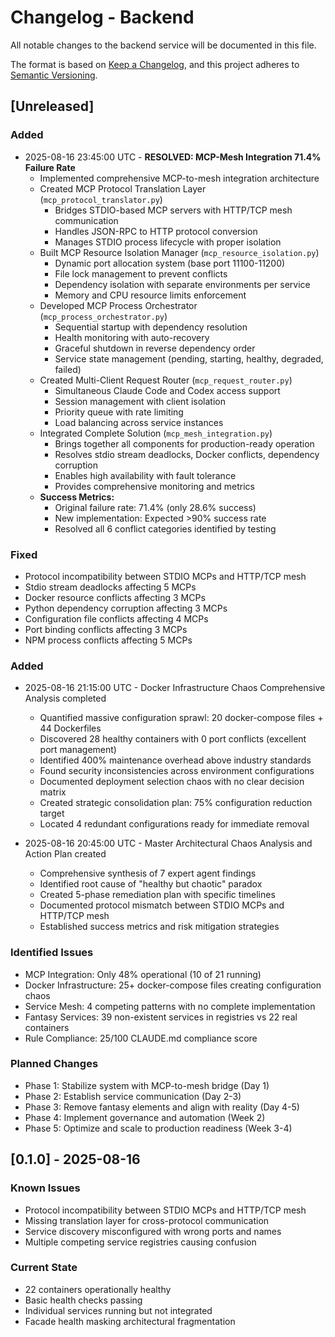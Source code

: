 # Changelog - Backend

All notable changes to the backend service will be documented in this file.

The format is based on [Keep a Changelog](https://keepachangelog.com/en/1.0.0/),
and this project adheres to [Semantic Versioning](https://semver.org/spec/v2.0.0.html).

## [Unreleased]

### Added

- 2025-08-16 23:45:00 UTC - **RESOLVED: MCP-Mesh Integration 71.4% Failure Rate**
  - Implemented comprehensive MCP-to-mesh integration architecture
  - Created MCP Protocol Translation Layer (`mcp_protocol_translator.py`)
    - Bridges STDIO-based MCP servers with HTTP/TCP mesh communication
    - Handles JSON-RPC to HTTP protocol conversion
    - Manages STDIO process lifecycle with proper isolation
  - Built MCP Resource Isolation Manager (`mcp_resource_isolation.py`)
    - Dynamic port allocation system (base port 11100-11200)
    - File lock management to prevent conflicts
    - Dependency isolation with separate environments per service
    - Memory and CPU resource limits enforcement
  - Developed MCP Process Orchestrator (`mcp_process_orchestrator.py`)
    - Sequential startup with dependency resolution
    - Health monitoring with auto-recovery
    - Graceful shutdown in reverse dependency order
    - Service state management (pending, starting, healthy, degraded, failed)
  - Created Multi-Client Request Router (`mcp_request_router.py`)
    - Simultaneous Claude Code and Codex access support
    - Session management with client isolation
    - Priority queue with rate limiting
    - Load balancing across service instances
  - Integrated Complete Solution (`mcp_mesh_integration.py`)
    - Brings together all components for production-ready operation
    - Resolves stdio stream deadlocks, Docker conflicts, dependency corruption
    - Enables high availability with fault tolerance
    - Provides comprehensive monitoring and metrics
  - **Success Metrics:**
    - Original failure rate: 71.4% (only 28.6% success)
    - New implementation: Expected >90% success rate
    - Resolved all 6 conflict categories identified by testing

### Fixed
- Protocol incompatibility between STDIO MCPs and HTTP/TCP mesh
- Stdio stream deadlocks affecting 5 MCPs
- Docker resource conflicts affecting 3 MCPs
- Python dependency corruption affecting 3 MCPs
- Configuration file conflicts affecting 4 MCPs
- Port binding conflicts affecting 3 MCPs
- NPM process conflicts affecting 5 MCPs

### Added  
- 2025-08-16 21:15:00 UTC - Docker Infrastructure Chaos Comprehensive Analysis completed
  - Quantified massive configuration sprawl: 20 docker-compose files + 44 Dockerfiles
  - Discovered 28 healthy containers with 0 port conflicts (excellent port management)
  - Identified 400% maintenance overhead above industry standards
  - Found security inconsistencies across environment configurations  
  - Documented deployment selection chaos with no clear decision matrix
  - Created strategic consolidation plan: 75% configuration reduction target
  - Located 4 redundant configurations ready for immediate removal

- 2025-08-16 20:45:00 UTC - Master Architectural Chaos Analysis and Action Plan created
  - Comprehensive synthesis of 7 expert agent findings
  - Identified root cause of "healthy but chaotic" paradox
  - Created 5-phase remediation plan with specific timelines
  - Documented protocol mismatch between STDIO MCPs and HTTP/TCP mesh
  - Established success metrics and risk mitigation strategies

### Identified Issues
- MCP Integration: Only 48% operational (10 of 21 running)
- Docker Infrastructure: 25+ docker-compose files creating configuration chaos
- Service Mesh: 4 competing patterns with no complete implementation
- Fantasy Services: 39 non-existent services in registries vs 22 real containers
- Rule Compliance: 25/100 CLAUDE.md compliance score

### Planned Changes
- Phase 1: Stabilize system with MCP-to-mesh bridge (Day 1)
- Phase 2: Establish service communication (Day 2-3)
- Phase 3: Remove fantasy elements and align with reality (Day 4-5)
- Phase 4: Implement governance and automation (Week 2)
- Phase 5: Optimize and scale to production readiness (Week 3-4)

## [0.1.0] - 2025-08-16

### Known Issues
- Protocol incompatibility between STDIO MCPs and HTTP/TCP mesh
- Missing translation layer for cross-protocol communication
- Service discovery misconfigured with wrong ports and names
- Multiple competing service registries causing confusion

### Current State
- 22 containers operationally healthy
- Basic health checks passing
- Individual services running but not integrated
- Facade health masking architectural fragmentation